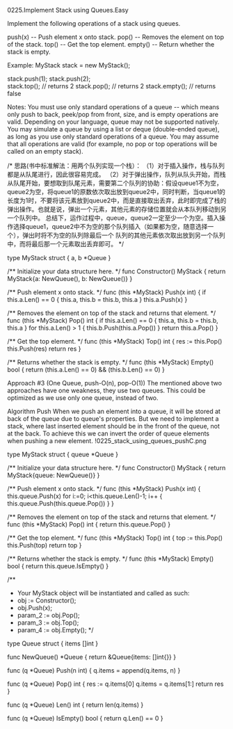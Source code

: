 0225.Implement Stack using Queues.Easy

Implement the following operations of a stack using queues.

push(x) -- Push element x onto stack.
pop() -- Removes the element on top of the stack.
top() -- Get the top element.
empty() -- Return whether the stack is empty.

Example:
MyStack stack = new MyStack();

stack.push(1);
stack.push(2);  
stack.top();   // returns 2
stack.pop();   // returns 2
stack.empty(); // returns false

Notes:
You must use only standard operations of a queue -- which means only push to back, peek/pop from front, size, and is empty operations are valid.
Depending on your language, queue may not be supported natively. You may simulate a queue by using a list or deque (double-ended queue), as long as you use only standard operations of a queue.
You may assume that all operations are valid (for example, no pop or top operations will be called on an empty stack).

/*
	思路(书中标准解法：用两个队列实现一个栈）：
	（1）对于插入操作，栈与队列都是从队尾进行，因此很容易完成。
	（2）对于弹出操作，队列从队头开始，而栈从队尾开始，要想取到队尾元素，需要第二个队列的协助：假设queue1不为空，queue2为空，将queue1的原数依次取出放到queue2中，同时判断，当queue1的长度为1时，不要将该元素放到queue2中，而是直接取出丢弃，此时即完成了栈的弹出操作。也就是说，弹出一个元素，其他元素的存储位置就会从本队列移动到另一个队列中。
	总结下，运作过程中，queue，queue2一定至少一个为空。插入操作选择queue1，queue2中不为空的那个队列插入（如果都为空，随意选择一个），弹出时将不为空的队列除最后一个	队列的其他元素依次取出放到另一个队列中，而将最后那一个元素取出丢弃即可。
*/

type MyStack struct {
    a, b *Queue
}


/** Initialize your data structure here. */
func Constructor() MyStack {
    return MyStack{a: NewQueue(), b: NewQueue()}
}


/** Push element x onto stack. */
func (this *MyStack) Push(x int)  {
	if this.a.Len() == 0 {
		this.a, this.b = this.b, this.a
	}
    this.a.Push(x)
}


/** Removes the element on top of the stack and returns that element. */
func (this *MyStack) Pop() int {
	if this.a.Len() == 0 {
		this.a, this.b = this.b, this.a
	}
    for this.a.Len() > 1 {
    	this.b.Push(this.a.Pop())
    }
    return this.a.Pop()
}


/** Get the top element. */
func (this *MyStack) Top() int {
    res := this.Pop()
    this.Push(res)
    return res
}


/** Returns whether the stack is empty. */
func (this *MyStack) Empty() bool {
    return (this.a.Len() == 0) && (this.b.Len() == 0)
}


Approach #3 (One Queue, push-O(n), pop-O(1))
The mentioned above two approaches have one weakness, they use two queues. This could be optimized as we use only one queue, instead of two.

Algorithm
Push
When we push an element into a queue, it will be stored at back of the queue due to queue's properties. But we need to implement a stack, where last inserted element should be in the front of the queue, not at the back. To achieve this we can invert the order of queue elements when pushing a new element.
!0225_stack_using_queues_pushC.png


type MyStack struct {
    queue *Queue
}


/** Initialize your data structure here. */
func Constructor() MyStack {
    return MyStack{queue: NewQueue()}
}


/** Push element x onto stack. */
func (this *MyStack) Push(x int)  {
    this.queue.Push(x)
    for i:=0; i<this.queue.Len()-1; i++ {
        this.queue.Push(this.queue.Pop())
    }
}


/** Removes the element on top of the stack and returns that element. */
func (this *MyStack) Pop() int {
    return this.queue.Pop()
}


/** Get the top element. */
func (this *MyStack) Top() int {
    top := this.Pop()
    this.Push(top)
    return top
}


/** Returns whether the stack is empty. */
func (this *MyStack) Empty() bool {
    return this.queue.IsEmpty()
}


/**
 * Your MyStack object will be instantiated and called as such:
 * obj := Constructor();
 * obj.Push(x);
 * param_2 := obj.Pop();
 * param_3 := obj.Top();
 * param_4 := obj.Empty();
 */


type Queue struct {
	items []int
}


func NewQueue() *Queue {
	return &Queue{items: []int{}}
}

func (q *Queue) Push(n int) {
	q.items = append(q.items, n)
}

func (q *Queue) Pop() int {
	res := q.items[0]
	q.items = q.items[1:]
	return res
}

func (q *Queue) Len() int {
	return len(q.items)
}

func (q *Queue) IsEmpty() bool {
	return q.Len() == 0
}

